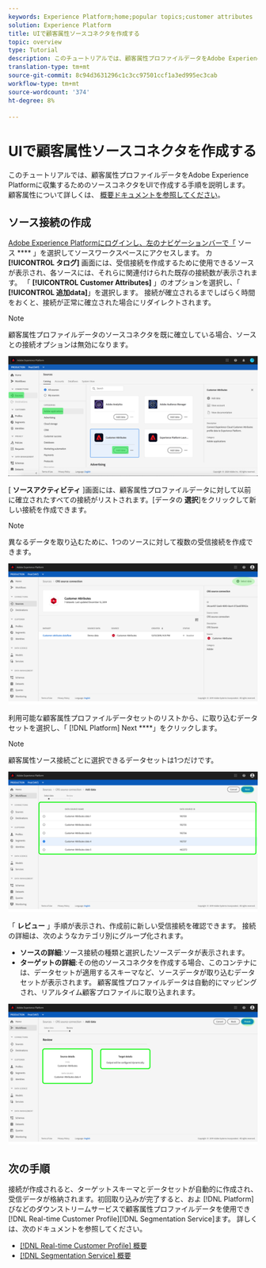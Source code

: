 ```yaml
---
keywords: Experience Platform;home;popular topics;customer attributes
solution: Experience Platform
title: UIで顧客属性ソースコネクタを作成する
topic: overview
type: Tutorial
description: このチュートリアルでは、顧客属性プロファイルデータをAdobe Experience Platformに収集するためのソースコネクタをUIで作成する手順を説明します。
translation-type: tm+mt
source-git-commit: 8c94d3631296c1c3cc97501ccf1a3ed995ec3cab
workflow-type: tm+mt
source-wordcount: '374'
ht-degree: 8%

---
```



# UIで顧客属性ソースコネクタを作成する

このチュートリアルでは、顧客属性プロファイルデータをAdobe Experience Platformに収集するためのソースコネクタをUIで作成する手順を説明します。 顧客属性について詳しくは、 [概要ドキュメントを参照してください](https://docs.adobe.com/content/help/ja-JP/core-services/interface/customer-attributes/attributes.html)。

## ソース接続の作成

[Adobe Experience Platformにログインし、左のナビゲーションバーで「](https://platform.adobe.com) ソース **** 」を選択してソースワークスペースにアクセスします。 カ **[!UICONTROL タログ]** 画面には、受信接続を作成するために使用できるソースが表示され、各ソースには、それらに関連付けられた既存の接続数が表示されます。 「 **[!UICONTROL Customer Attributes]** 」のオプションを選択し、「 **[!UICONTROL 追加data]**」を選択します。 接続が確立されるまでしばらく時間をおくと、接続が正常に確立された場合にリダイレクトされます。

>[!NOTE]
>
>顧客属性プロファイルデータのソースコネクタを既に確立している場合、ソースとの接続オプションは無効になります。

![](../../../../images/tutorials/create/customer-attributes/catalog.png)

[ **ソースアクティビティ** ]画面には、顧客属性プロファイルデータに対して以前に確立されたすべての接続がリストされます。[データの **選択**]をクリックして新しい接続を作成できます。

>[!NOTE]
>
>異なるデータを取り込むために、1つのソースに対して複数の受信接続を作成できます。

![](../../../../images/tutorials/create/customer-attributes/source_activity.png)

利用可能な顧客属性プロファイルデータセットのリストから、に取り込むデータセットを選択し、「 [!DNL Platform] Next ****」をクリックします。

>[!NOTE]
>
>顧客属性ソース接続ごとに選択できるデータセットは1つだけです。

![](../../../../images/tutorials/create/customer-attributes/select_data.png)

「 **レビュー** 」手順が表示され、作成前に新しい受信接続を確認できます。 接続の詳細は、次のようなカテゴリ別にグループ化されます。

* **ソースの詳細**:ソース接続の種類と選択したソースデータが表示されます。
* **ターゲットの詳細**:その他のソースコネクタを作成する場合、このコンテナには、データセットが適用するスキーマなど、ソースデータが取り込むデータセットが表示されます。 顧客属性プロファイルデータは自動的にマッピングされ、リアルタイム顧客プロファイルに取り込まれます。

![](../../../../images/tutorials/create/customer-attributes/review.png)

## 次の手順

接続が作成されると、ターゲットスキーマとデータセットが自動的に作成され、受信データが格納されます。初回取り込みが完了すると、およ [!DNL Platform] びなどのダウンストリームサービスで顧客属性プロファイルデータを使用でき [!DNL Real-time Customer Profile][!DNL Segmentation Service]ます。 詳しくは、次のドキュメントを参照してください。

* [[!DNL Real-time Customer Profile] 概要](../../../../../profile/home.md)
* [[!DNL Segmentation Service] 概要](../../../../../segmentation/home.md)
